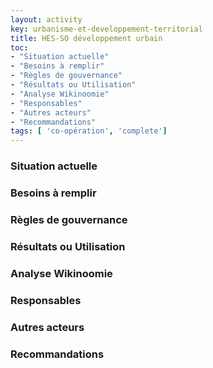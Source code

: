 ```yaml
---
layout: activity
key: urbanisme-et-developpement-territorial
title: HES-SO développement urbain
toc:
- "Situation actuelle"
- "Besoins à remplir"
- "Règles de gouvernance"
- "Résultats ou Utilisation"
- "Analyse Wikinoomie"
- "Responsables"
- "Autres acteurs"
- "Recommandations"
tags: [ 'co-opération', 'complete']
---
```


### Situation actuelle


### Besoins à remplir


### Règles de gouvernance


### Résultats ou Utilisation


### Analyse Wikinoomie


### Responsables


### Autres acteurs


### Recommandations

